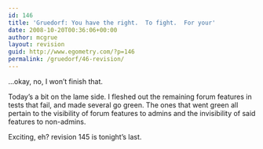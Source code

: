 ```yaml
---
id: 146
title: 'Gruedorf: You have the right.  To fight.  For your'
date: 2008-10-20T00:36:06+00:00
author: mcgrue
layout: revision
guid: http://www.egometry.com/?p=146
permalink: /gruedorf/46-revision/
---
```

&#8230;okay, no, I won&#8217;t finish that.

Today&#8217;s a bit on the lame side. I fleshed out the remaining forum features in tests that fail, and made several go green. The ones that went green all pertain to the visibility of forum features to admins and the invisibility of said features to non-admins.

Exciting, eh? revision 145 is tonight&#8217;s last.